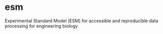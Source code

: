 # esm
Experimental Standard Model (ESM) for accessible and reproducible data processing for engineering biology

